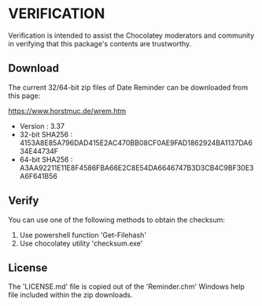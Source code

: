# VERIFICATION
Verification is intended to assist the Chocolatey moderators and community in verifying that this package's contents are trustworthy.

## Download
The current 32/64-bit zip files of Date Reminder can be downloaded from this page:

https://www.horstmuc.de/wrem.htm

- Version    : 3.37
- 32-bit SHA256 : 4153A8E85A796DAD415E2AC470BB08CF0AE9FAD1862924BA1137DA634E44734F
- 64-bit SHA256 : A3AA92211E11E8F4586FBA66E2C8E54DA6646747B3D3CB4C9BF30E3A6F641B56

## Verify
You can use one of the following methods to obtain the checksum:
1. Use powershell function 'Get-Filehash'
2. Use chocolatey utility 'checksum.exe'


## License
The 'LICENSE.md' file is copied out of the 'Reminder.chm' Windows help
file included within the zip downloads.
